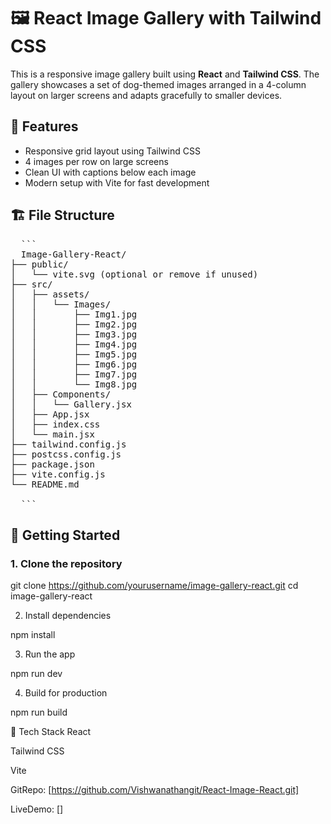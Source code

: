# 🖼️ React Image Gallery with Tailwind CSS

This is a responsive image gallery built using **React** and **Tailwind CSS**. The gallery showcases a set of dog-themed images arranged in a 4-column layout on larger screens and adapts gracefully to smaller devices.

## 📸 Features

- Responsive grid layout using Tailwind CSS
- 4 images per row on large screens
- Clean UI with captions below each image
- Modern setup with Vite for fast development

## 🏗️ File Structure

<pre>
  ```
  Image-Gallery-React/
├── public/
│   └── vite.svg (optional or remove if unused)
├── src/
│   ├── assets/
│   │   └── Images/
│   │       ├── Img1.jpg
│   │       ├── Img2.jpg
│   │       ├── Img3.jpg
│   │       ├── Img4.jpg
│   │       ├── Img5.jpg
│   │       ├── Img6.jpg
│   │       ├── Img7.jpg
│   │       └── Img8.jpg
│   ├── Components/
│   │   └── Gallery.jsx
│   ├── App.jsx
│   ├── index.css
│   └── main.jsx
├── tailwind.config.js
├── postcss.config.js
├── package.json
├── vite.config.js
└── README.md

  ```
</pre>


## 🚀 Getting Started

### 1. Clone the repository

git clone https://github.com/yourusername/image-gallery-react.git
cd image-gallery-react

2. Install dependencies

npm install

3. Run the app

npm run dev

4. Build for production

npm run build

🧩 Tech Stack
React

Tailwind CSS

Vite

GitRepo: [https://github.com/Vishwanathangit/React-Image-React.git]

LiveDemo: []
